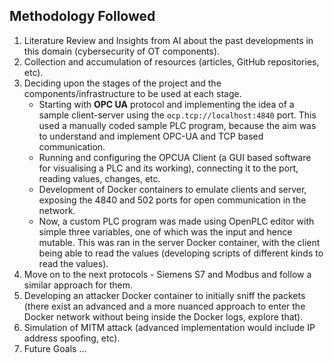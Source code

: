 ## Methodology Followed
1. Literature Review and Insights from AI about the past developments in this domain (cybersecurity of OT components).
2. Collection and accumulation of resources (articles, GitHub repositories, etc).
3. Deciding upon the stages of the project and the components/infrastructure to be used at each stage.
    - Starting with **OPC UA** protocol and implementing the idea of a sample client-server using the `ocp.tcp://localhost:4840` port. This used a manually coded sample PLC program, because the aim was to understand and implement OPC-UA and TCP based communication.
    - Running and configuring the OPCUA Client (a GUI based software for visualising a PLC and its working), connecting it to the port, reading values, changes, etc.
    - Development of Docker containers to emulate clients and server, exposing the 4840 and 502 ports for open communication in the network.
    <!-- - Now, the base was set for development of more advanced and a complex setup, which was again, closer to a real life lab emulation.  -->
    - Now, a custom PLC program was made using OpenPLC editor with simple three variables, one of which was the input and hence mutable. This was ran in the server Docker container, with the client being able to read the values (developing scripts of different kinds to read the values).
4. Move on to the next protocols - Siemens S7 and Modbus and follow a similar approach for them.
5. Developing an attacker Docker container to initially sniff the packets (there exist an advanced and a more nuanced approach to enter the Docker network without being inside the Docker logs, explore that).
6. Simulation of MITM attack (advanced implementation would include IP address spoofing, etc).
7. Future Goals ...